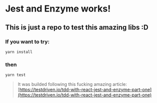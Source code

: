 # Jest and Enzyme works!

## This is just a repo to test this amazing libs :D

### If you want to try:
`yarn install`
### then
`yarn test`

> It was builded following this fucking amazing article:
[https://testdriven.io/tdd-with-react-jest-and-enzyme-part-one](https://testdriven.io/tdd-with-react-jest-and-enzyme-part-one)